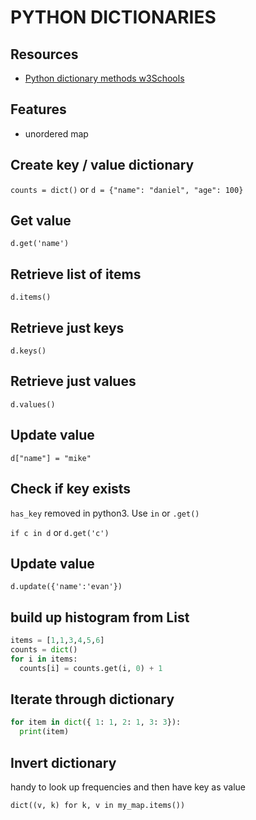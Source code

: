 # PYTHON DICTIONARIES

## Resources

- [Python dictionary methods w3Schools](https://www.w3schools.com/python/python_ref_dictionary.asp)

## Features

- unordered map

## Create key / value dictionary

`counts = dict()` or `d = {"name": "daniel", "age": 100}`

## Get value

`d.get('name')`

## Retrieve list of items

`d.items()`

## Retrieve just keys

`d.keys()`

## Retrieve just values

`d.values()`

## Update value

`d["name"] = "mike"`

## Check if key exists

`has_key` removed in python3. Use `in` or `.get()`

`if c in d` or `d.get('c')`

## Update value

`d.update({'name':'evan'})`

## build up histogram from List

```python
items = [1,1,3,4,5,6]
counts = dict()
for i in items:
  counts[i] = counts.get(i, 0) + 1
```

## Iterate through dictionary

```python
for item in dict({ 1: 1, 2: 1, 3: 3}):
  print(item)
```

## Invert dictionary

handy to look up frequencies and then have key as value

`dict((v, k) for k, v in my_map.items())`
